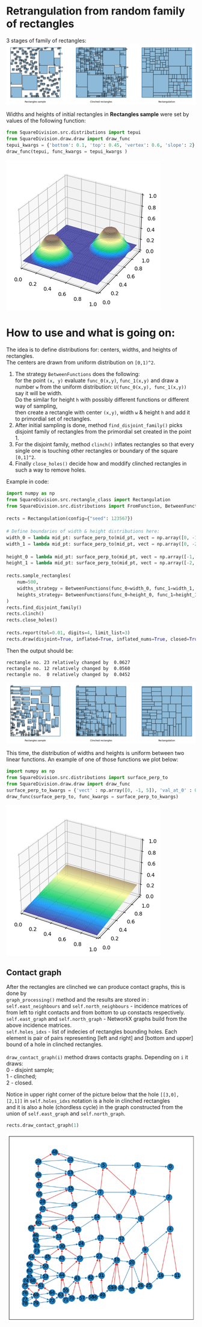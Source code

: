 # Retrangulation from random family of rectangles

3 stages of family of rectangles:\
<img src="README_pictures\output_example.png" alt="example"/>

Widths and heights of initial rectangles in **Rectangles sample** were set by values of the following function:
```python
from SquareDivision.src.distributions import tepui
from SquareDivision.draw.draw import draw_func
tepui_kwargs = {'bottom': 0.1, 'top': 0.45, 'vertex': 0.6, 'slope': 2}
draw_func(tepui, func_kwargs = tepui_kwargs )
```
<img src="README_pictures\tepui_distribution.png" alt="tepui_distribution"/>

# How to use and what is going on:
The idea is to define distributions for: centers, widths, and heights of rectangles.\
The centers are drawn from uniform distribution on `[0,1)^2`.
1. The strategy `BetweenFunctions` does the following:\
for the point `(x, y)` evaluate `func_0(x,y)`, `func_1(x,y)` and draw a number `w` from the uniform distribution:
`U(func_0(x,y), func_1(x,y))` say it will be width.\
Do the similar for height `h` with possibly different functions or different way of sampling,\
then create a rectangle with center `(x,y)`, width `w` & height `h` and add it to primordial set of rectangles.
2. After initial sampling is done, method `find_disjoint_family()` picks disjoint family of rectangles from the primordial set created in the point 1.
3. For the disjoint family, method `clinch()` inflates rectangles so that every single one is touching other rectangles or
boundary of the square `[0,1]^2`.
4. Finally `close_holes()` decide how and moddify clinched rectangles in such a way to remove holes.

Example in code:

```python
import numpy as np
from SquareDivision.src.rectangle_class import Rectangulation
from SquareDivision.src.distributions import FromFunction, BetweenFunctions, tepui, surface_perp_to

rects = Rectangulation(config={"seed": 123567})

# Define boundaries of width & height distributions here:
width_0 = lambda mid_pt: surface_perp_to(mid_pt, vect = np.array([0, -1, 5]), val_at_0 = 0.005)
width_1 = lambda mid_pt: surface_perp_to(mid_pt, vect = np.array([0, -2, 10]), val_at_0 = 0.01)

height_0 = lambda mid_pt: surface_perp_to(mid_pt, vect = np.array([-1, 0, 5]), val_at_0 = 0.005)
height_1 = lambda mid_pt: surface_perp_to(mid_pt, vect = np.array([-2, 0, 10]), val_at_0 = 0.01)

rects.sample_rectangles(
    num=500, 
    widths_strategy = BetweenFunctions(func_0=width_0, func_1=width_1, rng=rects.rng), 
    heights_strategy= BetweenFunctions(func_0=height_0, func_1=height_1, rng=rects.rng), 
)
rects.find_disjoint_family()
rects.clinch()
rects.close_holes()

rects.report(tol=0.01, digits=4, limit_list=3)
rects.draw(disjoint=True, inflated=True, inflated_nums=True, closed=True, closed_nums=False)
```
Then the output should be:
```
rectangle no. 23 relatively changed by  0.0627 
rectangle no. 12 relatively changed by  0.0560 
rectangle no.  0 relatively changed by  0.0452 
```
<img src="README_pictures\output_after_codebox.png" alt="example"/>

This time, the distribution of widths and heights is uniform between two linear functions.
An example of one of those functions we plot below:
```python
import numpy as np
from SquareDivision.src.distributions import surface_perp_to
from SquareDivision.draw.draw import draw_func
surface_perp_to_kwargs = {'vect' : np.array([0, -1, 5]), 'val_at_0' : 0.005}
draw_func(surface_perp_to, func_kwargs = surface_perp_to_kwargs)
```
<img src="README_pictures\surface_perp_to_boundary.png" alt="example perp"/>

## Contact graph

After the rectangles are clinched we can produce contact graphs, this is done by\
```graph_processing()``` method and the results are stored in :\
```self.east_neighbours``` and ```self.north_neighbours``` - incidence matrices of from left to right contacts and 
from bottom to up constacts respectively.\
```self.east_graph``` and  ```self.north_graph``` - NetworkX graphs build from the above incidence matrices.\
```self.holes_idxs``` - list of indecies of rectangles bounding holes. Each element is pair of pairs
representing [left and right] and [bottom and upper] bound of a hole in clinched rectangles.\
\
```draw_contact_graph(i)``` method draws contacts graphs. Depending on  ```i``` it draws:\
0 - disjoint sample;\
1 - clinched;\
2 - closed.

Notice in upper right corner of the picture below that the hole ```[[3,0], [2,1]]``` in ```self.holes_idxs``` notation is a hole in clinched rectangles\
 and it is also a hole (chordless cycle) in the graph constructed from the union of ```self.east_graph``` and  ```self.north_graph```.
```python
rects.draw_contact_graph(1)
```
<img src="README_pictures\contact_graph_linear_distribution.png" alt="example contact graph"/>

